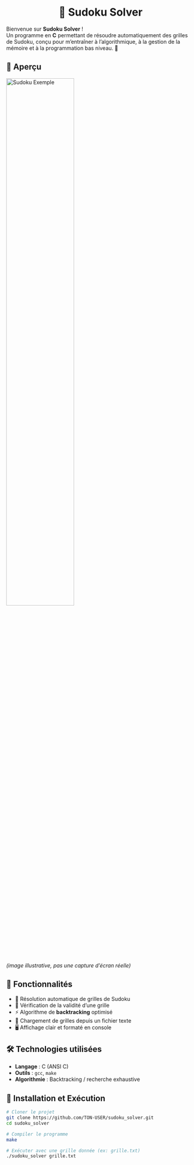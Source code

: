 <h1 align="center">🧩 Sudoku Solver</h1>

Bienvenue sur **Sudoku Solver** !  
Un programme en **C** permettant de résoudre automatiquement des grilles de Sudoku, conçu pour m’entraîner à l’algorithmique, à la gestion de la mémoire et à la programmation bas niveau. 🚀

## 🎨 Aperçu

<img src="https://upload.wikimedia.org/wikipedia/commons/thumb/f/ff/Sudoku-by-L2G-20050714.svg/600px-Sudoku-by-L2G-20050714.svg.png" alt="Sudoku Exemple" width="60%"/>

*(image illustrative, pas une capture d’écran réelle)*

## 📌 Fonctionnalités
- 📝 Résolution automatique de grilles de Sudoku
- 🔎 Vérification de la validité d’une grille
- ⚡ Algorithme de **backtracking** optimisé
- 📂 Chargement de grilles depuis un fichier texte
- 🖥️ Affichage clair et formaté en console

## 🛠 Technologies utilisées
- **Langage** : C (ANSI C)
- **Outils** : `gcc`, `make`
- **Algorithmie** : Backtracking / recherche exhaustive

## 🚀 Installation et Exécution

```sh
# Cloner le projet
git clone https://github.com/TON-USER/sudoku_solver.git
cd sudoku_solver

# Compiler le programme
make

# Exécuter avec une grille donnée (ex: grille.txt)
./sudoku_solver grille.txt
